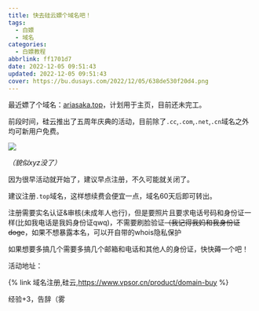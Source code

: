 ```yaml
---
title: 快去硅云嫖个域名吧！
tags:
  - 白嫖
  - 域名
categories:
  - 白嫖教程
abbrlink: ff1701d7
date: 2022-12-05 09:51:43
updated: 2022-12-05 09:51:43
cover: https://bu.dusays.com/2022/12/05/638de530f20d4.png
---
```


最近嫖了个域名：[ariasaka.top](https://ariasaka.top)，计划用于主页，目前还未完工。

前段时间，硅云推出了五周年庆典的活动，目前除了`.cc`,`.com`,`.net`,`.cn`域名之外均可新用户免费。

![](https://bu.dusays.com/2022/12/05/638d4f6b2438a.png)

*（貌似xyz没了）*

因为很早活动就开始了，建议早点注册，不久可能就关闭了。

建议注册`.top`域名，这样想续费会便宜一点，域名60天后即可转出。

注册需要实名认证&审核(未成年人也行)，但是要照片且要求电话号码和身份证一样(比如我电话是我妈身份证qwq)，不需要刷脸验证~~（我记得我妈和我身份证doge~~，如果不想暴露本名，可以开自带的whois隐私保护

如果想要多搞几个需要多搞几个邮箱和电话和其他人的身份证，快快薅一个吧！

活动地址：

{% link 域名注册,硅云,https://www.vpsor.cn/product/domain-buy %}

经验+3，告辞（雾
